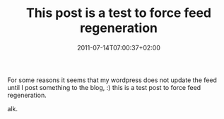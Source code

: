﻿---
title: "This post is a test to force feed regeneration"
description: ""
date: 2011-07-14T07:00:37+02:00
draft: false
tags: [General]
categories: [General]
---
For some reasons it seems that my wordpress does not update the feed until I post something to the blog, :) this is a test post to force feed regeneration.

alk.
